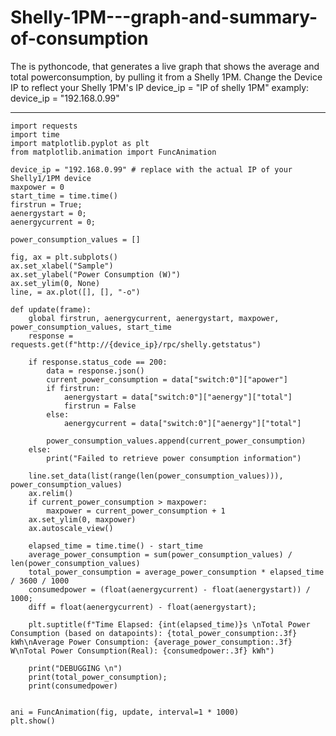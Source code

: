# Shelly-1PM---graph-and-summary-of-consumption
The is pythoncode, that generates a live graph that shows the average and total powerconsumption, by pulling it from a Shelly 1PM.
Change the Device IP to reflect your Shelly 1PM's IP
device_ip = "IP of shelly 1PM" 
examply:
device_ip = "192.168.0.99" 

---------------------

    import requests
    import time
    import matplotlib.pyplot as plt
    from matplotlib.animation import FuncAnimation

    device_ip = "192.168.0.99" # replace with the actual IP of your Shelly1/1PM device
    maxpower = 0
    start_time = time.time()
    firstrun = True;
    aenergystart = 0;
    aenergycurrent = 0;

    power_consumption_values = []

    fig, ax = plt.subplots()
    ax.set_xlabel("Sample")
    ax.set_ylabel("Power Consumption (W)")
    ax.set_ylim(0, None)
    line, = ax.plot([], [], "-o")

    def update(frame):
        global firstrun, aenergycurrent, aenergystart, maxpower, power_consumption_values, start_time
        response = requests.get(f"http://{device_ip}/rpc/shelly.getstatus")

        if response.status_code == 200:
            data = response.json()
            current_power_consumption = data["switch:0"]["apower"]
            if firstrun:
                aenergystart = data["switch:0"]["aenergy"]["total"]
                firstrun = False
            else:
                aenergycurrent = data["switch:0"]["aenergy"]["total"]

            power_consumption_values.append(current_power_consumption)
        else:
            print("Failed to retrieve power consumption information")

        line.set_data(list(range(len(power_consumption_values))), power_consumption_values)
        ax.relim()
        if current_power_consumption > maxpower:
            maxpower = current_power_consumption + 1
        ax.set_ylim(0, maxpower)
        ax.autoscale_view()

        elapsed_time = time.time() - start_time
        average_power_consumption = sum(power_consumption_values) / len(power_consumption_values)
        total_power_consumption = average_power_consumption * elapsed_time / 3600 / 1000
        consumedpower = (float(aenergycurrent) - float(aenergystart)) / 1000; 
        diff = float(aenergycurrent) - float(aenergystart);

        plt.suptitle(f"Time Elapsed: {int(elapsed_time)}s \nTotal Power Consumption (based on datapoints): {total_power_consumption:.3f} kWh\nAverage Power Consumption: {average_power_consumption:.3f} W\nTotal Power Consumption(Real): {consumedpower:.3f} kWh")

        print("DEBUGGING \n")
        print(total_power_consumption);
        print(consumedpower)


    ani = FuncAnimation(fig, update, interval=1 * 1000)
    plt.show()
